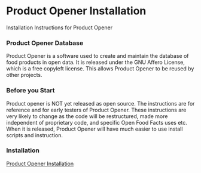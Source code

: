 # Product Opener Installation

Installation Instructions for Product Opener

### Product Opener Database
Product Opener is a software used to create and maintain the database of food products in open data. 
It is released under the GNU Affero License, which is a free copyleft license. This allows Product Opener to be reused by other projects.

### Before you Start

Product opener is NOT yet released as open source. The instructions are for reference and for early testers of Product Opener. These instructions are very likely to change as the code will be restructured, made more independent of proprietary code, and specific Open Food Facts uses etc. When it is released, Product Opener will have much easier to use install scripts and instruction.


### Installation

[Product Opener Installation](https://en.wiki.openfoodfacts.org/Product_Opener/Installation/Issues)
